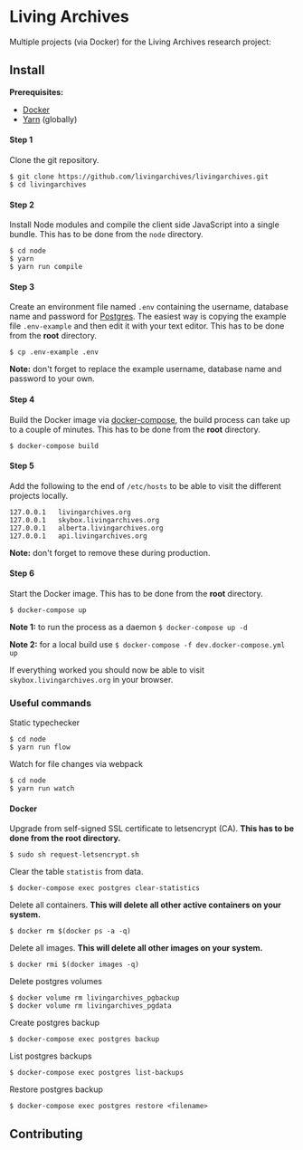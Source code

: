 # Living Archives

Multiple projects (via Docker) for the Living Archives research project:

## Install

**Prerequisites:** 

* [Docker](https://www.docker.com/) 
* [Yarn](https://github.com/yarnpkg/yarn) (globally)

#### Step 1

Clone the git repository.

```
$ git clone https://github.com/livingarchives/livingarchives.git
$ cd livingarchives
```

#### Step 2

Install Node modules and compile the client side JavaScript into a single bundle. This has to be done from the `node` directory.

```
$ cd node
$ yarn
$ yarn run compile
```

#### Step 3

Create an environment file named `.env` containing the username, database name and password for [Postgres](https://www.postgresql.org/). The easiest way is copying the example file `.env-example` and then edit it with your text editor. This has to be done from the **root** directory.

```
$ cp .env-example .env
```

**Note:** don't forget to replace the example username, database name and password to your own.

#### Step 4

Build the Docker image via [docker-compose](https://docs.docker.com/compose/), the build process can take up to a couple of minutes. This has to be done from the **root** directory.

```
$ docker-compose build
```

#### Step 5

Add the following to the end of `/etc/hosts` to be able to visit the different projects locally.

```
127.0.0.1   livingarchives.org
127.0.0.1   skybox.livingarchives.org
127.0.0.1   alberta.livingarchives.org
127.0.0.1   api.livingarchives.org
```

**Note:** don't forget to remove these during production. 

#### Step 6

Start the Docker image. This has to be done from the **root** directory.

```
$ docker-compose up
```

**Note 1:** to run the process as a daemon `$ docker-compose up -d`

**Note 2:** for a local build use `$ docker-compose -f dev.docker-compose.yml up`

If everything worked you should now be able to visit `skybox.livingarchives.org` in your browser.

### Useful commands

Static typechecker 

```
$ cd node
$ yarn run flow
```

Watch for file changes via webpack

```
$ cd node
$ yarn run watch
```

#### Docker

Upgrade from self-signed SSL certificate to letsencrypt (CA). **This has to be done from the root directory.**

```
$ sudo sh request-letsencrypt.sh
```

Clear the table `statistis` from data.

```
$ docker-compose exec postgres clear-statistics
```

Delete all containers. **This will delete all other active containers on your system.**

```
$ docker rm $(docker ps -a -q)
```

Delete all images. **This will delete all other images on your system.**

```
$ docker rmi $(docker images -q)
```

Delete postgres volumes

```
$ docker volume rm livingarchives_pgbackup
$ docker volume rm livingarchives_pgdata
```

Create postgres backup

```
$ docker-compose exec postgres backup
```

List postgres backups

```
$ docker-compose exec postgres list-backups
```

Restore postgres backup

```
$ docker-compose exec postgres restore <filename>
```

## Contributing
